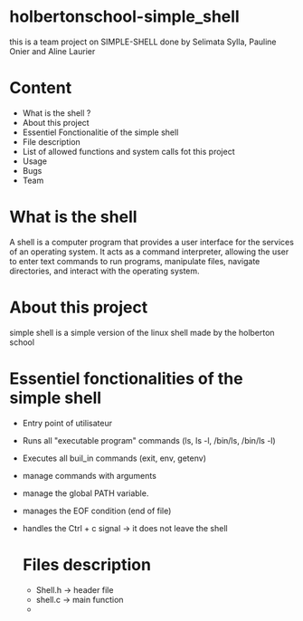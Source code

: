 # holbertonschool-simple_shell
this is a team project on SIMPLE-SHELL done by Selimata Sylla, Pauline Onier and Aline Laurier

# Content
- What is the shell ?
- About this project
- Essentiel Fonctionalitie of the simple shell
- File description
- List of allowed functions and system calls fot this project
- Usage
- Bugs
- Team

# What is the shell
A shell is a computer program that provides a user interface for the services of an operating system. It acts as a command interpreter, allowing the user to enter text commands to run programs, manipulate files, navigate directories, and interact with the operating system.

# About this project
simple shell is a simple version of the linux shell made by the holberton school 

# Essentiel fonctionalities of the simple shell
- Entry point of utilisateur
- Runs all "executable program" commands (ls, ls -l, /bin/ls, /bin/ls -l)
- Executes all buil_in commands (exit, env, getenv)
- manage commands with arguments
- manage the global PATH variable.
- manages the EOF condition (end of file)
- handles the Ctrl + c signal -> it does not leave the shell

  # Files description
  - Shell.h -> header file
  - shell.c -> main function
  - 
